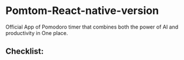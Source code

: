 # Pomtom-React-native-version
Official App of Pomodoro timer that combines both the power of AI and productivity in One place.

## Checklist:
